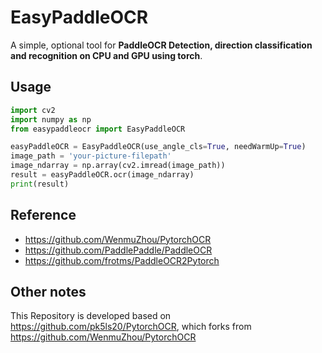 # EasyPaddleOCR
A simple, optional tool for **PaddleOCR Detection, direction classification and recognition on CPU and GPU using torch**.

## Usage
```python
import cv2
import numpy as np
from easypaddleocr import EasyPaddleOCR

easyPaddleOCR = EasyPaddleOCR(use_angle_cls=True, needWarmUp=True)
image_path = 'your-picture-filepath'
image_ndarray = np.array(cv2.imread(image_path))
result = easyPaddleOCR.ocr(image_ndarray)
print(result)
```

## Reference
- https://github.com/WenmuZhou/PytorchOCR
- https://github.com/PaddlePaddle/PaddleOCR
- https://github.com/frotms/PaddleOCR2Pytorch

## Other notes
This Repository is developed based on https://github.com/pk5ls20/PytorchOCR, which forks from https://github.com/WenmuZhou/PytorchOCR